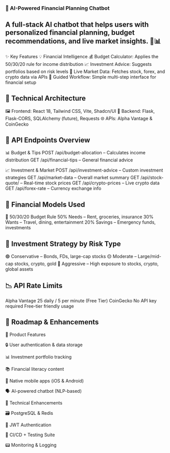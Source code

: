 ### 🤖 AI-Powered Financial Planning Chatbot


## A full-stack AI chatbot that helps users with personalized financial planning, budget recommendations, and live market insights. 💸📊

✨ Key Features
💡 Financial Intelligence
💰 Budget Calculator: Applies the 50/30/20 rule for income distribution
📈 Investment Advice: Suggests portfolios based on risk levels
🧠 Live Market Data: Fetches stock, forex, and crypto data via APIs
🧭 Guided Workflow: Simple multi-step interface for financial setup


## 🧱 Technical Architecture
🖼️ Frontend: React 18, Tailwind CSS, Vite, Shadcn/UI
🔧 Backend: Flask, Flask-CORS, SQLAlchemy (future), Requests
🌐 APIs: Alpha Vantage & CoinGecko


## 🔗 API Endpoints Overview
📊 Budget & Tips
POST /api/budget-allocation – Calculates income distribution
GET /api/financial-tips – General financial advice


📈 Investment & Market
POST /api/investment-advice – Custom investment strategies
GET /api/market-data – Overall market summary
GET /api/stock-quote/<symbol> – Real-time stock prices
GET /api/crypto-prices – Live crypto data
GET /api/forex-rate – Currency exchange info


## 💸 Financial Models Used
📏 50/30/20 Budget Rule
50% Needs – Rent, groceries, insurance
30% Wants – Travel, dining, entertainment
20% Savings – Emergency funds, investments


## 🎯 Investment Strategy by Risk Type
🟢 Conservative – Bonds, FDs, large-cap stocks
🟡 Moderate – Large/mid-cap stocks, crypto, gold
🔴 Aggressive – High exposure to stocks, crypto, global assets

## 📉 API Rate Limits
Alpha Vantage
  25 daily / 5 per minute (Free Tier)
CoinGecko
  No API key required
  Free-tier friendly usage

## 🚀 Roadmap & Enhancements
🧭 Product Features

  🔒 User authentication & data storage
  
  📊 Investment portfolio tracking
  
  📚 Financial literacy content
  
  📱 Native mobile apps (iOS & Android)
  
  🗣️ AI-powered chatbot (NLP-based)
  

🧪 Technical Enhancements

  🗃️ PostgreSQL & Redis
  
  🔐 JWT Authentication
  
  🚥 CI/CD + Testing Suite
  
  📟 Monitoring & Logging
  
